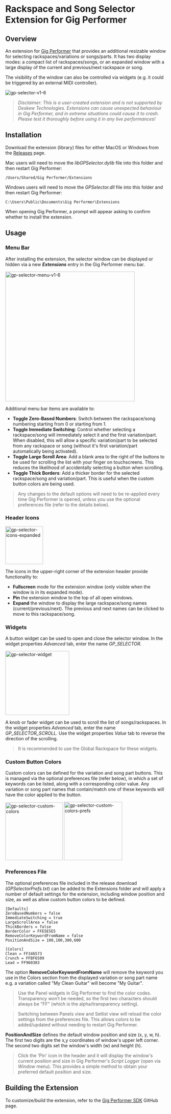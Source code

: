 # Rackspace and Song Selector Extension for Gig Performer

## Overview

An extension for [Gig Performer](https://gigperformer.com) that provides an additional resizable window for selecting rackspaces/variations or songs/parts. It has two display modes: a compact list of rackspaces/songs, or an expanded window with a large display of the current and previous/next rackspace or song.

The visibility of the window can also be controlled via widgets (e.g. it could be triggered by an external MIDI controller).

![gp-selector-v1-6](https://user-images.githubusercontent.com/107261652/193566984-a2c4be98-ed7f-4821-98a0-c5a9e30c0a48.gif)


> _Disclaimer: This is a user-created extension and is not supported by Deskew Technologies. Extensions can cause unexpected behaviour in Gig Performer, and in extreme situations could cause it to crash. Please test it thoroughly before using it in any live performances!_

## Installation

Download the extension (library) files for either MacOS or Windows from the [Releases](https://github.com/gp-rank13/gp-selector/releases) page.  

Mac users will need to move the _libGPSelector.dylib_ file into this folder and then restart Gig Performer:
```
/Users/Shared/Gig Performer/Extensions
```
Windows users will need to move the _GPSelector.dll_ file into this folder and then restart Gig Performer:
```
C:\Users\Public\Documents\Gig Performer\Extensions
```
When opening Gig Performer, a prompt will appear asking to confirm whether to install the extension.

## Usage
### Menu Bar

After installing the extension, the selector window can be displayed or hidden via a new **_Extensions_** entry in the Gig Performer menu bar. 

<img width="405" alt="gp-selector-menu-v1-6" src="https://user-images.githubusercontent.com/107261652/193559997-44f84a60-4ce0-4335-a1f9-03cf559e28a2.png">

Additional menu bar items are available to:
* **Toggle Zero-Based Numbers**: Switch between the rackspace/song numbering starting from 0 or starting from 1.
* **Toggle Immediate Switching**: Control whether selecting a rackspace/song will immediately select it and the first variation/part. When disabled, this will allow a specific variation/part to be selected from any rackspace or song (without it's first variation/part automatically being activated).
* **Toggle Large Scroll Area**: Add a blank area to the right of the buttons to be used for scrolling the list with your finger on touchscreens. This reduces the likelihood of accidentally selecting a button when scrolling.
* **Toggle Thick Borders**: Add a thicker border for the selected rackspace/song and variation/part. This is useful when the custom button colors are being used.


>Any changes to the default options will need to be re-applied every time Gig Performer is opened, unless you use the optional preferences file (refer to the details below).

### Header Icons

<img width="118" alt="gp-selector-icons-expanded" src="https://user-images.githubusercontent.com/107261652/193559162-0f586b6b-e3e3-48a0-ae6c-652a34b43556.png">


The icons in the upper-right corner of the extension header provide functionality to:
* **Fullscreen** mode for the extension window (only visible when the window is in its expanded mode).
* **Pin** the extension window to the top of all open windows.
* **Expand** the window to display the large rackspace/song names (current/previous/next). The previous and next names can be clicked to move to this rackspace/song.

### Widgets
A button widget can be used to open and close the selector window. In the widget properties _Advanced_ tab, enter the name _GP_SELECTOR_. 

<img width="200" alt="gp-selector-widget" src="https://user-images.githubusercontent.com/107261652/175796753-3a9d52b3-4ef8-48fd-bc8c-f18691ca07a4.png">

A knob or fader widget can be used to scroll the list of songs/rackspaces. In the widget properties _Advanced_ tab, enter the name _GP_SELECTOR_SCROLL_. Use the widget properties _Value_ tab to reverse the direction of the scrolling.

> It is recommended to use the Global Rackspace for these widgets.

### Custom Button Colors

Custom colors can be defined for the variation and song part buttons. This is managed via the optional preferences file (refer below), in which a set of keywords can be listed, along with a corresponding color value. Any variation or song part names that contain/match one of these keywords will have the color applied to the button.

<img width="180" alt="gp-selector-custom-colors" src="https://user-images.githubusercontent.com/107261652/189472228-be4a7592-e6a3-4622-98c1-8aec16dd28ea.png"> <img width="182" alt="gp-selector-custom-colors-prefs" src="https://user-images.githubusercontent.com/107261652/189472733-694038d4-d1cb-447e-a1e9-073cc8fff3ce.png">

### Preferences File

The optional preferences file included in the release download (_GPSelectorPrefs.txt_) can be added to the Extensions folder and will apply a number of default settings for the extension, including window position and size, as well as allow custom button colors to be defined.

```
[Defaults]
ZeroBasedNumbers = false
ImmediateSwitching = true
LargeScrollArea = false
ThickBorders = false
BorderColor = FFE5E5E5
RemoveColorKeywordFromName = false
PositionAndSize = 100,100,300,600

[Colors]
Clean = FF346573
Crunch = FFBF6509
Lead = FF960303
```
The option **RemoveColorKeywordFromName** will remove the keyword you use in the Colors section from the displayed variation or song part name e.g. a variation called "My Clean Guitar" will become "My Guitar". 

>Use the Panel widgets in Gig Performer to find the color codes. Transparency won’t be needed, so the first two characters should always be "FF" (which is the alpha/transparency setting).

>Switching between Panels view and Setlist view will reload the color settings from the preferences file. This allows colors to be added/updated without needing to restart Gig Performer.

**PositionAndSize** defines the default window position and size (x, y, w, h). The first two digits are the x,y coordinates of window's upper left corner. The second two digits set the window's width (w) and height (h).

>Click the 'Pin' icon in the header and it will display the window's current position and size in Gig Performer's _Script Logger_ (open via _Window_ menu). This provides a simple method to obtain your preferred default position and size.


## Building the Extension

To customize/build the extension, refer to the [Gig Performer SDK](https://github.com/gigperformer/gp-sdk) GitHub page.